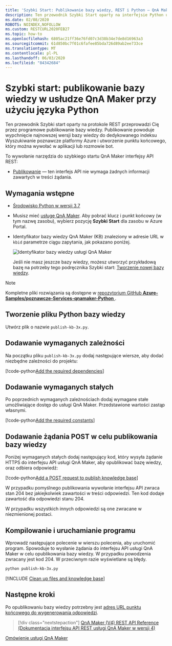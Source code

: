 ```yaml
---
title: 'Szybki Start: Publikowanie bazy wiedzy, REST i Python — QnA Maker'
description: Ten przewodnik Szybki Start oparty na interfejsie Python umożliwia opublikowanie bazy wiedzy i utworzenie punktu końcowego, który można wywołać w aplikacji lub rozmowie bot.
ms.date: 02/08/2020
ROBOTS: NOINDEX,NOFOLLOW
ms.custom: RESTCURL2020FEB27
ms.topic: how-to
ms.openlocfilehash: 6805ac21ff36e76fd07c3d38b34e7de8d16963a3
ms.sourcegitcommit: 61d850bc7f01c6fafee85bda726d89ab2ee733ce
ms.translationtype: MT
ms.contentlocale: pl-PL
ms.lasthandoff: 06/03/2020
ms.locfileid: "84342684"
---
```

# <a name="quickstart-publish-a-knowledge-base-in-qna-maker-using-python"></a>Szybki start: publikowanie bazy wiedzy w usłudze QnA Maker przy użyciu języka Python

Ten przewodnik Szybki start oparty na protokole REST przeprowadzi Cię przez programowe publikowanie bazy wiedzy. Publikowanie powoduje wypchnięcie najnowszej wersji bazy wiedzy do dedykowanego indeksu Wyszukiwanie poznawcze platformy Azure i utworzenie punktu końcowego, który można wywołać w aplikacji lub rozmowie bot.

To wywołanie narzędzia do szybkiego startu QnA Maker interfejsy API REST:
* [Publikowanie](https://docs.microsoft.com/rest/api/cognitiveservices/qnamaker/knowledgebase/publish) — ten interfejs API nie wymaga żadnych informacji zawartych w treści żądania.

## <a name="prerequisites"></a>Wymagania wstępne

* [Środowisko Python w wersji 3.7](https://www.python.org/downloads/)
* Musisz mieć [usługę QnA Maker](../How-To/set-up-qnamaker-service-azure.md). Aby pobrać klucz i punkt końcowy (w tym nazwę zasobu), wybierz pozycję **Szybki Start** dla zasobu w Azure Portal.
* Identyfikator bazy wiedzy QnA Maker (KB) znaleziony w adresie URL w `kbid` parametrze ciągu zapytania, jak pokazano poniżej.

    ![Identyfikator bazy wiedzy usługi QnA Maker](../media/qnamaker-quickstart-kb/qna-maker-id.png)

    Jeśli nie masz jeszcze bazy wiedzy, możesz utworzyć przykładową bazę na potrzeby tego podręcznika Szybki start: [Tworzenie nowej bazy wiedzy](../how-to/create-knowledge-base.md).

> [!NOTE]
> Kompletne pliki rozwiązania są dostępne w [repozytorium GitHub **Azure-Samples/poznawcze-Services-qnamaker-Python** ](https://github.com/Azure-Samples/cognitive-services-qnamaker-python/tree/master/documentation-samples/quickstarts/publish-knowledge-base).

## <a name="create-a-knowledge-base-python-file"></a>Tworzenie pliku Python bazy wiedzy

Utwórz plik o nazwie `publish-kb-3x.py`.

## <a name="add-the-required-dependencies"></a>Dodawanie wymaganych zależności

Na początku pliku `publish-kb-3x.py` dodaj następujące wiersze, aby dodać niezbędne zależności do projektu:

[!code-python[Add the required dependencies](~/samples-qnamaker-python/documentation-samples/quickstarts/publish-knowledge-base/publish-kb-3x.py?range=1-1 "Add the required dependencies")]

## <a name="add-required-constants"></a>Dodawanie wymaganych stałych

Po poprzednich wymaganych zależnościach dodaj wymagane stałe umożliwiające dostęp do usługi QnA Maker. Przedstawione wartości zastąp własnymi.

[!code-python[Add the required constants](~/samples-qnamaker-python/documentation-samples/quickstarts/publish-knowledge-base/publish-kb-3x.py?range=5-15 "Add the required constants")]

## <a name="add-post-request-to-publish-knowledge-base"></a>Dodawanie żądania POST w celu publikowania bazy wiedzy

Poniżej wymaganych stałych dodaj następujący kod, który wysyła żądanie HTTPS do interfejsu API usługi QnA Maker, aby opublikować bazę wiedzy, oraz odbiera odpowiedź:

[!code-python[Add a POST request to publish knowledge base](~/samples-qnamaker-python/documentation-samples/quickstarts/publish-knowledge-base/publish-kb-3x.py?range=17-26 "Add a POST request to publish knowledge base")]

W przypadku pomyślnego publikowania wywołanie interfejsu API zwraca stan 204 bez jakiejkolwiek zawartości w treści odpowiedzi. Ten kod dodaje zawartość dla odpowiedzi stanu 204.

W przypadku wszystkich innych odpowiedzi są one zwracane w niezmienionej postaci.

## <a name="build-and-run-the-program"></a>Kompilowanie i uruchamianie programu

Wprowadź następujące polecenie w wierszu polecenia, aby uruchomić program. Spowoduje to wysłanie żądania do interfejsu API usługi QnA Maker w celu opublikowania bazy wiedzy. W przypadku powodzenia zwracany jest kod 204. W przeciwnym razie wyświetlane są błędy.

```bash
python publish-kb-3x.py
```

[!INCLUDE [Clean up files and knowledge base](../../../../includes/cognitive-services-qnamaker-quickstart-cleanup-resources.md)]

## <a name="next-steps"></a>Następne kroki

Po opublikowaniu bazy wiedzy potrzebny jest [adres URL punktu końcowego do wygenerowania odpowiedzi](./get-answer-from-knowledge-base-python.md).

> [!div class="nextstepaction"]
> [QnA Maker (V4) REST API Reference (Dokumentacja interfejsu API REST usługi QnA Maker w wersji 4)](https://go.microsoft.com/fwlink/?linkid=2092179)

[Omówienie usługi QnA Maker](../Overview/overview.md)